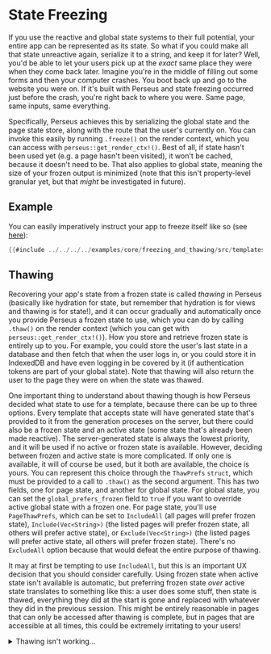 # State Freezing

If you use the reactive and global state systems to their full potential, your entire app can be represented as its state. So what if you could make all that state unreactive again, serialize it to a string, and keep it for later? Well, you'd be able to let your users pick up at the *exact* same place they were when they come back later. Imagine you're in the middle of filling out some forms and then your computer crashes. You boot back up and go to the website you were on. If it's built with Perseus and state freezing occurred just before the crash, you're right back to where you were. Same page, same inputs, same everything.

Specifically, Perseus achieves this by serializing the global state and the page state store, along with the route that the user's currently on. You can invoke this easily by running `.freeze()` on the render context, which you can access with `perseus::get_render_ctx!()`. Best of all, if state hasn't been used yet (e.g. a page hasn't been visited), it won't be cached, because it doesn't need to be. That also applies to global state, meaning the size of your frozen output is minimized (note that this isn't property-level granular yet, but that *might* be investigated in future).

## Example

You can easily imperatively instruct your app to freeze itself like so (see [here](https://github.com/arctic-hen7/perseus/tree/main/examples/core/freezing_and_thawing/src/templates/index.rs)):

```rust
{{#include ../../../../examples/core/freezing_and_thawing/src/templates/index.rs}}
```

## Thawing

Recovering your app's state from a frozen state is called *thawing* in Perseus (basically like hydration for state, but remember that hydration is for views and thawing is for state!), and it can occur gradually and automatically once you provide Perseus a frozen state to use, which you can do by calling `.thaw()` on the render context (which you can get with `perseus::get_render_ctx!()`). How you store and retrieve frozen state is entirely up to you. For example, you could store the user's last state in a database and then fetch that when the user logs in, or you could store it in IndexedDB and have even logging in be covered by it (if authentication tokens are part of your global state). Note that thawing will also return the user to the page they were on when the state was thawed.

One important thing to understand about thawing though is how Perseus decided what state to use for a template, because there can be up to three options. Every template that accepts state will have generated state that's provided to it from the generation proceses on the server, but there could also be a frozen state and an active state (some state that's already been made reactive). The server-generated state is always the lowest priority, and it will be used if no active or frozen state is available. However, deciding between frozen and active state is more complicated. If only one is available, it will of course be used, but it both are available, the choice is yours. You can represent this choice through the `ThawPrefs` `struct`, which must be provided to a call to `.thaw()` as the second argument. This has two fields, one for page state, and another for global state. For global state, you can set the `global_prefers_frozen` field to `true` if you want to override active global state with a frozen one. For page state, you'll use `PageThawPrefs`, which can be set to `IncludeAll` (all pages will prefer frozen state), `Include(Vec<String>)` (the listed pages will prefer frozen state, all others will prefer active state), or `Exclude(Vec<String>)` (the listed pages will prefer active state, all others will prefer frozen state). There's no `ExcludeAll` option because that would defeat the entire purpose of thawing.

It may at first be tempting to use `IncludeAll`, but this is an important UX decision that you should consider carefully. Using frozen state when active state isn't available is automatic, but preferring frozen state *over* active state translates to something like this: a user does some stuff, then state is thawed, everything they did at the start is gone and replaced with whatever they did in the previous session. This might be entirely reasonable in pages that can only be accessed after thawing is complete, but in pages that are accessible at all times, this could be extremely irritating to your users!

<details>
<summary>Thawing isn't working...</summary>

It may seem sometimes like thawing has completely failed, and this is usually for one of two reasons.

1. You're extracting the state of another page.
2. You're getting the global state without having it as the second argument to your template function. (In other words, you're getting it manually through `perseus::get_render_ctx!().global_state.borrow()`).

In the first case, the reasoning is simple. Statw thawing is a gradual process, so the state for a page won't be thawed until the user actually visits that page. This is why it's much better to use global state for state that needs to be shared between pages, and you should generally avoid extracting state from other pages.

In the second case, the reason is similar. When you get the global state directly in this way, you bypass the thawing process altogether, meaning thawed state won't show up. If you need to access the global state, you should do it by making it the second argument to your template function (as documented [here](:reference/state/global)).

*Note: in a future version of Perseus, thawing logic may be altered so that direct access does become possible, but it's currently not.*

</details>
